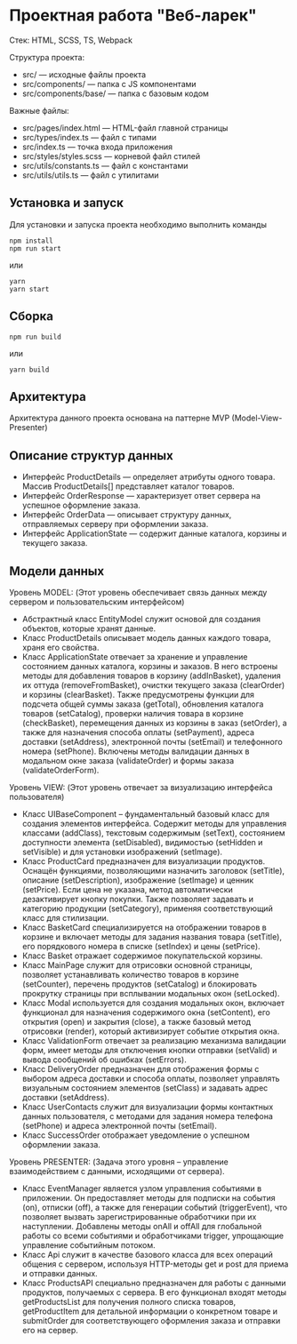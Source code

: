 # Проектная работа "Веб-ларек"

Стек: HTML, SCSS, TS, Webpack

Структура проекта:
- src/ — исходные файлы проекта
- src/components/ — папка с JS компонентами
- src/components/base/ — папка с базовым кодом

Важные файлы:
- src/pages/index.html — HTML-файл главной страницы
- src/types/index.ts — файл с типами
- src/index.ts — точка входа приложения
- src/styles/styles.scss — корневой файл стилей
- src/utils/constants.ts — файл с константами
- src/utils/utils.ts — файл с утилитами

## Установка и запуск
Для установки и запуска проекта необходимо выполнить команды

```
npm install
npm run start
```

или

```
yarn
yarn start
```
## Сборка

```
npm run build
```

или

```
yarn build
```

## Архитектура

Архитектура данного проекта основана на паттерне MVP (Model-View-Presenter)

## Описание структур данных
- Интерфейс ProductDetails — определяет атрибуты одного товара. Массив ProductDetails[] представляет каталог товаров.
- Интерфейс OrderResponse — характеризует ответ сервера на успешное оформление заказа.
- Интерфейс OrderData — описывает структуру данных, отправляемых серверу при оформлении заказа.
- Интерфейс ApplicationState — содержит данные каталога, корзины и текущего заказа.

## Модели данных

Уровень MODEL:
(Этот уровень обеспечивает связь данных между сервером и пользовательским интерфейсом)
- Абстрактный класс EntityModel служит основой для создания объектов, которые хранят данные.
- Класс ProductDetails описывает модель данных каждого товара, храня его свойства.
- Класс ApplicationState отвечает за хранение и управление состоянием данных каталога, корзины и заказов. В него встроены методы для добавления товаров в корзину (addInBasket), удаления их оттуда (removeFromBasket), очистки текущего заказа (clearOrder) и корзины (clearBasket). Также предусмотрены функции для подсчета общей суммы заказа (getTotal), обновления каталога товаров (setCatalog), проверки наличия товара в корзине (checkBasket), перемещения данных из корзины в заказ (setOrder), а также для назначения способа оплаты (setPayment), адреса доставки (setAddress), электронной почты (setEmail) и телефонного номера (setPhone). Включены методы валидации данных в модальном окне заказа (validateOrder) и формы заказа (validateOrderForm).

Уровень VIEW:
(Этот уровень отвечает за визуализацию интерфейса пользователя)
- Класс UIBaseComponent – фундаментальный базовый класс для создания элементов интерфейса. Содержит методы для управления классами (addClass), текстовым содержимым (setText), состоянием доступности элемента (setDisabled), видимостью (setHidden и setVisible) и для установки изображений (setImage).
- Класс ProductCard предназначен для визуализации продуктов. Оснащён функциями, позволяющими назначить заголовок (setTitle), описание (setDescription), изображение (setImage) и ценник (setPrice). Если цена не указана, метод автоматически дезактивирует кнопку покупки. Также позволяет задавать и категорию продукции (setCategory), применяя соответствующий класс для стилизации.
- Класс BasketCard специализируется на отображении товаров в корзине и включает методы для задания названия товара (setTitle), его порядкового номера в списке (setIndex) и цены (setPrice).
- Класс Basket отражает содержимое покупательской корзины.
- Класс MainPage служит для отрисовки основной страницы, позволяет устанавливать количество товаров в корзине (setCounter), перечень продуктов (setCatalog) и блокировать прокрутку страницы при всплывании модальных окон (setLocked).
- Класс Modal используется для создания модальных окон, включает функционал для назначения содержимого окна (setContent), его открытия (open) и закрытия (close), а также базовый метод отрисовки (render), который активизирует событие открытия окна.
- Класс ValidationForm отвечает за реализацию механизма валидации форм, имеет методы для отключения кнопки отправки (setValid) и вывода сообщений об ошибках (setErrors).
- Класс DeliveryOrder предназначен для отображения формы с выбором адреса доставки и способа оплаты, позволяет управлять визуальным состоянием элементов (setClass) и задавать адрес доставки (setAddress).
- Класс UserContacts служит для визуализации формы контактных данных пользователя, с методами для задания номера телефона (setPhone) и адреса электронной почты (setEmail).
- Класс SuccessOrder отображает уведомление о успешном оформлении заказа.

Уровень PRESENTER:
(Задача этого уровня – управление взаимодействием с данными, исходящими от сервера).
- Класс EventManager является узлом управления событиями в приложении. Он предоставляет методы для подписки на события (on), отписки (off), а также для генерации событий (triggerEvent), что позволяет вызвать зарегистрированные обработчики при их наступлении. Добавлены методы onAll и offAll для глобальной работы со всеми событиями и обработчиками trigger, упрощающие управление событийным потоком.
- Класс Api служит в качестве базового класса для всех операций общения с сервером, используя HTTP-методы get и post для приема и отправки данных.
- Класс ProductsAPI специально предназначен для работы с данными продуктов, получаемых с сервера. В его функционал входят методы getProductsList для получения полного списка товаров, getProductItem для детальной информации о конкретном товаре и submitOrder для соответствующего оформления заказа и отправки его на сервер. 